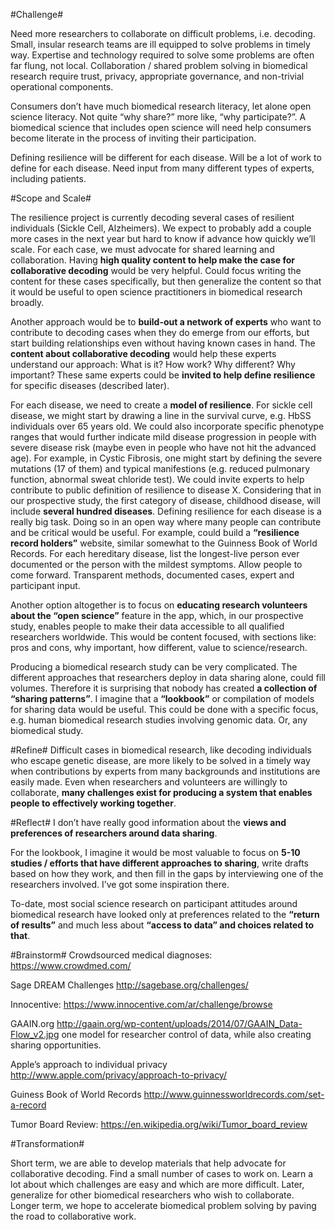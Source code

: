 #Challenge#

Need more researchers to collaborate on difficult problems, i.e. decoding. Small, insular research teams are ill equipped to solve problems in timely way. Expertise and technology required to solve some problems are often far flung, not local. Collaboration / shared problem solving in biomedical research require trust, privacy, appropriate governance, and non-trivial operational components.

Consumers don’t have much biomedical research literacy, let alone open science literacy. Not quite “why share?” more like, “why participate?”. A biomedical science that includes open science will need help consumers become literate in the process of inviting their participation. 

Defining resilience will be different for each disease. Will be a lot of work to define for each disease. Need input from many different types of experts, including patients. 

#Scope and Scale#

The resilience project is currently decoding several cases of resilient individuals (Sickle Cell, Alzheimers). We expect to probably add a couple more cases in the next year but hard to know if advance how quickly we’ll scale. For each case, we must advocate for shared learning and collaboration. Having **high quality content to help make the case for collaborative decoding** would be very helpful. Could focus writing the content for these cases specifically, but then generalize the content so that it would be useful to open science practitioners in biomedical research broadly.

Another approach would be to **build-out a network of experts** who want to contribute to decoding cases when they do emerge from our efforts, but start building relationships even without having known cases in hand. The **content about collaborative decoding** would help these experts understand our approach: What is it? How work? Why different? Why important? These same experts could be **invited to help define resilience** for specific diseases (described later).

For each disease, we need to create a **model of resilience**. For sickle cell disease, we might start by drawing a line in the survival curve, e.g. HbSS individuals over 65 years old. We could also incorporate specific phenotype ranges that would further indicate mild disease progression in people with severe disease risk (maybe even in people who have not hit the advanced age). For example, in Cystic Fibrosis, one might start by defining the severe mutations (17 of them) and typical manifestions (e.g. reduced pulmonary function, abnormal sweat chloride test). We could invite experts to help contribute to public definition of resilience to disease X. Considering that in our prospective study, the first category of disease, childhood disease, will include **several hundred diseases**. Defining resilience for each disease is a really big task. Doing so in an open way where many people can contribute and be critical would be useful. For example, could build a **“resilience record holders”** website, similar somewhat to the Guinness Book of World Records. For each hereditary disease, list the longest-live person ever documented or the person with the mildest symptoms. Allow people to come forward. Transparent methods, documented cases, expert and participant input. 

Another option altogether is to focus on **educating research volunteers about the “open science”** feature in the app, which, in our prospective study, enables people to make their data accessible to all qualified researchers worldwide.  This would be content focused, with sections like: pros and cons, why important, how different, value to science/research.  

Producing a biomedical research study can be very complicated. The different approaches that researchers deploy in data sharing alone, could fill volumes. Therefore it is surprising that nobody has created **a collection of “sharing patterns”**. I imagine that a **“lookbook”** or compilation of models for sharing data would be useful. This could be done with a specific focus, e.g. human biomedical research studies involving genomic data. Or, any biomedical study.

#Refine#
Difficult cases in biomedical research, like decoding individuals who escape genetic disease, are more likely to be solved in a timely way when contributions by experts from many backgrounds and institutions are easily made. Even when researchers and volunteers are willingly to collaborate, **many challenges exist for producing a system that enables people to effectively working together**.  

#Reflect#
I don’t have really good information about the **views and preferences of researchers around data sharing**. 

For the lookbook, I imagine it would be most valuable to focus on **5-10 studies / efforts that have different approaches to sharing**, write drafts based on how they work, and then fill in the gaps by interviewing one of the researchers involved.  I’ve got some inspiration there.

To-date, most social science research on participant attitudes around biomedical research have looked only at preferences related to the **“return of results”** and much less about **“access to data” and choices related to that**.


#Brainstorm#
Crowdsourced medical diagnoses:
https://www.crowdmed.com/

Sage DREAM Challenges
http://sagebase.org/challenges/

Innocentive:
https://www.innocentive.com/ar/challenge/browse

GAAIN.org
http://gaain.org/wp-content/uploads/2014/07/GAAIN_Data-Flow_v2.jpg
one model for researcher control of data, while also creating sharing opportunities. 

Apple’s approach to individual privacy
http://www.apple.com/privacy/approach-to-privacy/

Guiness Book of World Records
http://www.guinnessworldrecords.com/set-a-record

Tumor Board Review:
https://en.wikipedia.org/wiki/Tumor_board_review


#Transformation#

Short term, we are able to develop materials that help advocate for collaborative decoding. Find a small number of cases to work on. Learn a lot about which challenges are easy and which are more difficult. Later, generalize for other biomedical researchers who wish to collaborate. Longer term, we hope to accelerate biomedical problem solving by paving the road to collaborative work.
